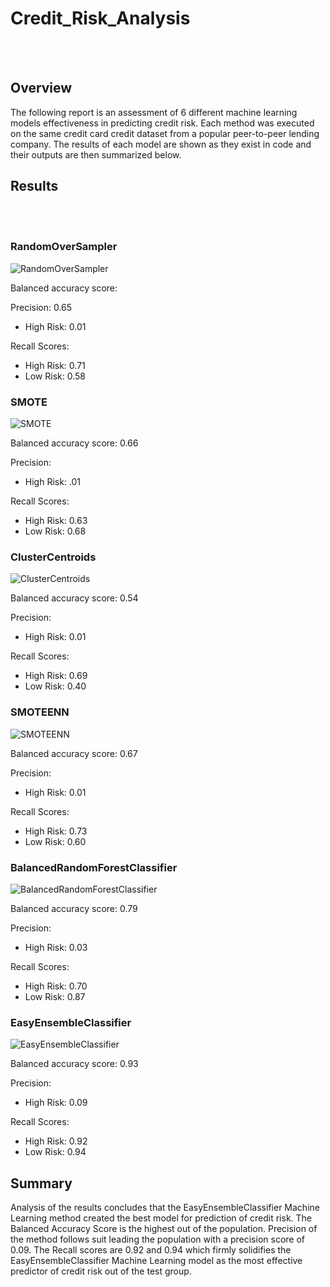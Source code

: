 # Credit_Risk_Analysis
</br>
</br>

## Overview
The following report is an assessment of 6 different machine learning models effectiveness in predicting credit risk. Each method was executed on the same credit card credit dataset from a popular peer-to-peer lending company. The results of each model are shown as they exist in code and their outputs are then summarized below. 



## Results
</br>
</br>

### RandomOverSampler
![RandomOverSampler](/images/1.png)

Balanced accuracy score: 

Precision: 0.65
    
- High Risk: 0.01

Recall Scores:
    
- High Risk: 0.71
- Low Risk: 0.58

### SMOTE
![SMOTE](/images/2.png)

Balanced accuracy score: 0.66

Precision:
    
- High Risk: .01

Recall Scores:
    
- High Risk: 0.63
- Low Risk: 0.68

### ClusterCentroids
![ClusterCentroids](/images/3.png)

Balanced accuracy score: 0.54

Precision:
    
- High Risk: 0.01

Recall Scores:
    
- High Risk: 0.69
- Low Risk: 0.40

### SMOTEENN
![SMOTEENN](/images/4.png)

Balanced accuracy score: 0.67

Precision:
    
- High Risk: 0.01

Recall Scores:
    
- High Risk: 0.73
- Low Risk: 0.60

### BalancedRandomForestClassifier
![BalancedRandomForestClassifier](/images/5.png)

Balanced accuracy score: 0.79

Precision:
    
- High Risk: 0.03

Recall Scores:
    
- High Risk: 0.70
- Low Risk: 0.87

### EasyEnsembleClassifier
![EasyEnsembleClassifier](/images/6.png)

Balanced accuracy score: 0.93

Precision:
    
- High Risk: 0.09

Recall Scores:
    
- High Risk: 0.92
- Low Risk: 0.94

## Summary 
Analysis of the results concludes that the EasyEnsembleClassifier Machine Learning method created the best model for prediction of credit risk. The Balanced Accuracy Score is the highest out of the population. Precision of the method follows suit leading the population with a precision score of 0.09. The Recall scores are 0.92 and 0.94 which firmly solidifies the EasyEnsembleClassifier Machine Learning model as the most effective predictor of credit risk out of the test group.
